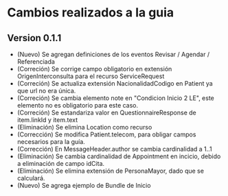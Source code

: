 # Cambios realizados a la guia
## Version 0.1.1
- (Nuevo) Se agregan definiciones de los eventos Revisar / Agendar / Referenciada
- (Correción) Se corrige campo obligatorio en extensión OrigenInterconsulta para el recurso ServiceRequest
- (Correción) Se actualiza extensión NacionalidadCodigo en Patient ya que url no era única. 
- (Correción) Se cambia elemento note en "Condicion Inicio 2 LE", este elemento no es obligatorio para este caso. 
- (Correción) Se estandariza valor en QuestionnaireResponse de item.linkId y item.text
- (Eliminación) Se elimina Location como recurso
- (Corrección) Se modifica Patient.telecom, para obligar campos necesarios para la guía.
- (Corrección) En MessageHeader.author se cambia cardinalidad a 1..1
- (Eliminación) Se cambia cardinalidad de Appointment en incicio, debido a eliminación de campo idCita.
- (Eliminación) Se elimina extensión de PersonaMayor, dado que se calculará.
- (Nuevo) Se agrega ejemplo de Bundle de Inicio
